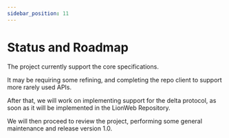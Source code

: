 ```yaml
---
sidebar_position: 11
---
```


# Status and Roadmap

The project currently support the core specifications.

It may be requiring some refining, and completing the repo client to support more rarely used APIs.

After that, we will work on implementing support for the delta protocol, as soon as it will be implemented in the LionWeb Repository.

We will then proceed to review the project, performing some general maintenance and release version 1.0.

